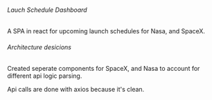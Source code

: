 ######  Lauch Schedule Dashboard  ######

A SPA in react for upcoming launch schedules for Nasa, and SpaceX. 


######  Architecture desicions  #######

Created seperate components for SpaceX, and Nasa to account for different api logic parsing.

Api calls are done with axios because it's clean.


